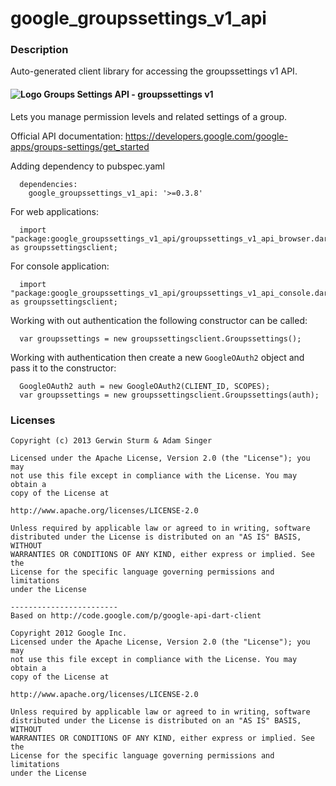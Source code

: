 # google_groupssettings_v1_api

### Description

Auto-generated client library for accessing the groupssettings v1 API.

#### ![Logo](http://www.google.com/images/icons/product/search-16.gif) Groups Settings API - groupssettings v1

Lets you manage permission levels and related settings of a group.

Official API documentation: https://developers.google.com/google-apps/groups-settings/get_started

Adding dependency to pubspec.yaml

```
  dependencies:
    google_groupssettings_v1_api: '>=0.3.8'
```

For web applications:

```
  import "package:google_groupssettings_v1_api/groupssettings_v1_api_browser.dart" as groupssettingsclient;
```

For console application:

```
  import "package:google_groupssettings_v1_api/groupssettings_v1_api_console.dart" as groupssettingsclient;
```

Working with out authentication the following constructor can be called:

```
  var groupssettings = new groupssettingsclient.Groupssettings();
```

Working with authentication then create a new `GoogleOAuth2` object and pass it to the constructor:


```
  GoogleOAuth2 auth = new GoogleOAuth2(CLIENT_ID, SCOPES);
  var groupssettings = new groupssettingsclient.Groupssettings(auth);
```

### Licenses

```
Copyright (c) 2013 Gerwin Sturm & Adam Singer

Licensed under the Apache License, Version 2.0 (the "License"); you may 
not use this file except in compliance with the License. You may obtain a 
copy of the License at

http://www.apache.org/licenses/LICENSE-2.0

Unless required by applicable law or agreed to in writing, software
distributed under the License is distributed on an "AS IS" BASIS, WITHOUT
WARRANTIES OR CONDITIONS OF ANY KIND, either express or implied. See the
License for the specific language governing permissions and limitations 
under the License

------------------------
Based on http://code.google.com/p/google-api-dart-client

Copyright 2012 Google Inc.
Licensed under the Apache License, Version 2.0 (the "License"); you may 
not use this file except in compliance with the License. You may obtain a
copy of the License at

http://www.apache.org/licenses/LICENSE-2.0

Unless required by applicable law or agreed to in writing, software
distributed under the License is distributed on an "AS IS" BASIS, WITHOUT
WARRANTIES OR CONDITIONS OF ANY KIND, either express or implied. See the
License for the specific language governing permissions and limitations 
under the License

```
